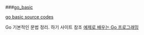 ###[go_basic](https://prokoptasis.github.io/docs/documents/backend/go/go01/)

[go basic source codes](https://prokoptasis.github.io/docs/documents/backend/go/go01/)

Go 기본적인 문법 정리. 하기 사이트 참조
[예제로 배우는 Go 프로그래밍](http://golang.site/)
